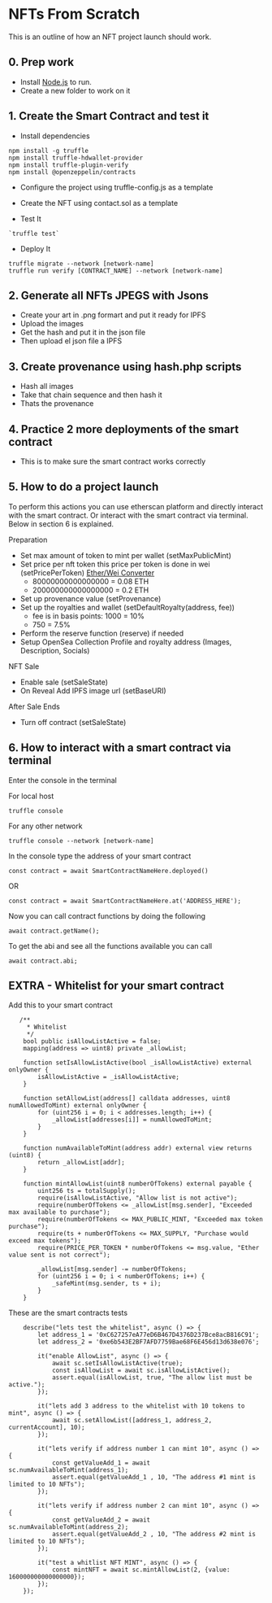 # NFTs From Scratch

This is an outline of how an NFT project launch should work.

## 0. Prep work

- Install [Node.js](https://nodejs.org/) to run.
- Create a new folder to work on it

## 1. Create the Smart Contract and test it

- Install dependencies

```
npm install -g truffle
npm install truffle-hdwallet-provider
npm install truffle-plugin-verify
npm install @openzeppelin/contracts
```

- Configure the project using truffle-config.js as a template

- Create the NFT using contact.sol as a template

- Test It

```
`truffle test`
```

- Deploy It

```
truffle migrate --network [network-name]
truffle run verify [CONTRACT_NAME] --network [network-name]
```

## 2. Generate all NFTs JPEGS with Jsons

- Create your art in .png formart and put it ready for IPFS
- Upload the images
- Get the hash and put it in the json file
- Then upload el json file a IPFS

## 3. Create provenance using hash.php scripts

- Hash all images 
- Take that chain sequence and then hash it
- Thats the provenance

## 4. Practice 2 more deployments of the smart contract

- This is to make sure the smart contract works correctly

## 5. How to do a project launch

To perform this actions you can use etherscan platform and directly interact with the smart contract. Or interact with the smart contract via terminal. Below in section 6 is explained.

Preparation

- Set max amount of token to mint per wallet (setMaxPublicMint)
- Set price per nft token this price per token is done in wei (setPricePerToken) [Ether/Wei Converter](https://eth-converter.com)
    - 80000000000000000 = 0.08 ETH
    - 200000000000000000 = 0.2 ETH
- Set up provenance value (setProvenance)
- Set up the royalties and wallet (setDefaultRoyalty(address, fee))
    - fee is in basis points: 1000 = 10%
    - 750 = 7.5%
- Perform the reserve function (reserve) if needed
- Setup OpenSea Collection Profile and royalty address (Images, Description, Socials)

NFT Sale

- Enable sale (setSaleState)
- On Reveal Add IPFS image url (setBaseURI)

After Sale Ends

- Turn off contract (setSaleState)

## 6. How to interact with a smart contract via terminal

Enter the console in the terminal

For local host 

```
truffle console 
```

For any other network

```
truffle console --network [network-name]
```

In the console type the address of your smart contract 

```
const contract = await SmartContractNameHere.deployed()
```

 OR

```
const contract = await SmartContractNameHere.at('ADDRESS_HERE');
```

Now you can call contract functions by doing the following

```
await contract.getName();
```

To get the abi and see all the functions available you can call

```
await contract.abi;
```

## EXTRA - Whitelist for your smart contract

Add this to your smart contract

```
   /**
     * Whitelist
     */
    bool public isAllowListActive = false;
    mapping(address => uint8) private _allowList;

    function setIsAllowListActive(bool _isAllowListActive) external onlyOwner {
        isAllowListActive = _isAllowListActive;
    }

    function setAllowList(address[] calldata addresses, uint8 numAllowedToMint) external onlyOwner {
        for (uint256 i = 0; i < addresses.length; i++) {
            _allowList[addresses[i]] = numAllowedToMint;
        }
    }

    function numAvailableToMint(address addr) external view returns (uint8) {
        return _allowList[addr];
    }

    function mintAllowList(uint8 numberOfTokens) external payable {
        uint256 ts = totalSupply();
        require(isAllowListActive, "Allow list is not active");
        require(numberOfTokens <= _allowList[msg.sender], "Exceeded max available to purchase");
        require(numberOfTokens <= MAX_PUBLIC_MINT, "Exceeded max token purchase");
        require(ts + numberOfTokens <= MAX_SUPPLY, "Purchase would exceed max tokens");
        require(PRICE_PER_TOKEN * numberOfTokens <= msg.value, "Ether value sent is not correct");

        _allowList[msg.sender] -= numberOfTokens;
        for (uint256 i = 0; i < numberOfTokens; i++) {
            _safeMint(msg.sender, ts + i);
        }
    }
```

These are the smart contracts tests

```
    describe("lets test the whitelist", async () => {
        let address_1 = '0xC627257eA77eD6B467D4376D237Bce8acB816C91';
        let address_2 = '0xe6b543E2BF7AFD7759Bae68F6E456d13d638e076';

        it("enable AllowList", async () => {
            await sc.setIsAllowListActive(true);
            const isAllowList = await sc.isAllowListActive();
            assert.equal(isAllowList, true, "The allow list must be active.");
        });

        it("lets add 3 address to the whitelist with 10 tokens to mint", async () => {
            await sc.setAllowList([address_1, address_2, currentAccount], 10);
        });

        it("lets verify if address number 1 can mint 10", async () => {
            const getValueAdd_1 = await sc.numAvailableToMint(address_1);
            assert.equal(getValueAdd_1 , 10, "The address #1 mint is limited to 10 NFTs");
        });

        it("lets verify if address number 2 can mint 10", async () => {
            const getValueAdd_2 = await sc.numAvailableToMint(address_2);
            assert.equal(getValueAdd_2 , 10, "The address #2 mint is limited to 10 NFTs");
        });

        it("test a whitlist NFT MINT", async () => {
            const mintNFT = await sc.mintAllowList(2, {value: 160000000000000000});
        });
    });
```